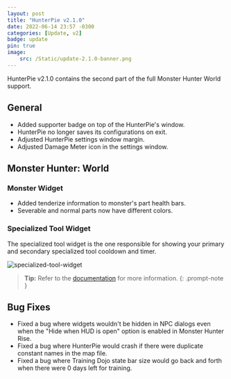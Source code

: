 ```yaml
---
layout: post
title: "HunterPie v2.1.0"
date: 2022-06-14 23:57 -0300
categories: [Update, v2]
badge: update
pin: true
image:
    src: /Static/update-2.1.0-banner.png
---
```

HunterPie v2.1.0 contains the second part of the full Monster Hunter World support.

## General

+ Added supporter badge on top of the HunterPie's window.
+ HunterPie no longer saves its configurations on exit.
+ Adjusted HunterPie settings window margin.
+ Adjusted Damage Meter icon in the settings window.

## Monster Hunter: World

### Monster Widget

+ Added tenderize information to monster's part health bars.
+ Severable and normal parts now have different colors.

### Specialized Tool Widget

The specialized tool widget is the one responsible for showing your primary and secondary specialized tool cooldown and timer.

![specialized-tool-widget](https://media.discordapp.net/attachments/456629861637816340/986990506657595442/unknown.png)

> **Tip:** Refer to the [documentation](/posts/specialized-tools-widget) for more information.
{: .prompt-note }

## Bug Fixes

- Fixed a bug where widgets wouldn't be hidden in NPC dialogs even when the "Hide when HUD is open" option is enabled in Monster Hunter Rise.
- Fixed a bug where HunterPie would crash if there were duplicate constant names in the map file.
- Fixed a bug where Training Dojo state bar size would go back and forth when there were 0 days left for training.